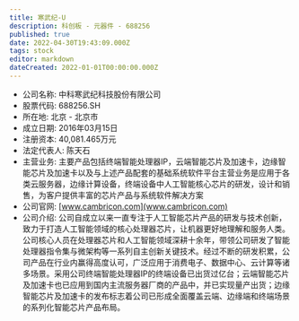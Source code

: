 ```yaml
---
title: 寒武纪-U
description: 科创板 - 元器件 - 688256
published: true
date: 2022-04-30T19:43:09.000Z
tags: stock
editor: markdown
dateCreated: 2022-01-01T00:00:00.000Z
---
```


- 公司名称: 中科寒武纪科技股份有限公司
- 股票代码: 688256.SH
- 所在地: 北京 - 北京市
- 成立日期: 2016年03月15日
- 注册资本: 40,081.465万元
- 法定代表人: 陈天石
- 主营业务: 主要产品包括终端智能处理器IP，云端智能芯片及加速卡，边缘智能芯片及加速卡以及与上述产品配套的基础系统软件平台主营业务是应用于各类云服务器，边缘计算设备，终端设备中人工智能核心芯片的研发，设计和销售，为客户提供丰富的芯片产品与系统软件解决方案
- 公司官网: [www.cambricon.com](www.cambricon.com)
- 公司介绍: 公司自成立以来一直专注于人工智能芯片产品的研发与技术创新，致力于打造人工智能领域的核心处理器芯片，让机器更好地理解和服务人类。公司核心人员在处理器芯片和人工智能领域深耕十余年，带领公司研发了智能处理器指令集与微架构等一系列自主创新关键技术。经过不断的研发积累，公司产品在行业内赢得高度认可，广泛应用于消费电子、数据中心、云计算等诸多场景。采用公司终端智能处理器IP的终端设备已出货过亿台；云端智能芯片及加速卡也已应用到国内主流服务器厂商的产品中，并已实现量产出货；边缘智能芯片及加速卡的发布标志着公司已形成全面覆盖云端、边缘端和终端场景的系列化智能芯片产品布局。


